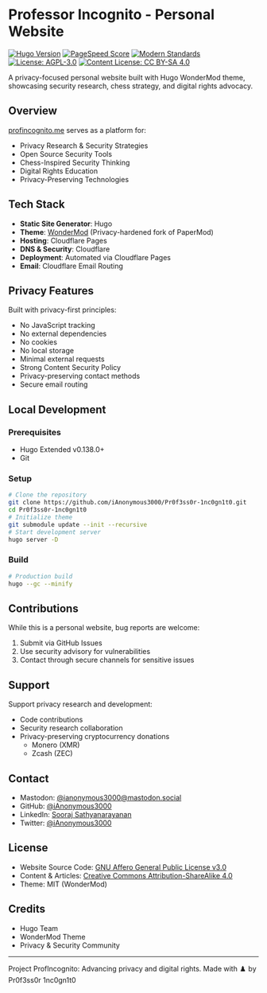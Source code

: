 # Professor Incognito - Personal Website
[![Hugo Version](https://img.shields.io/badge/Hugo-0.138.0-blue?style=flat-square&logo=hugo)](https://gohugo.io/)
[![PageSpeed Score](https://img.shields.io/badge/PageSpeed-100%25-brightgreen?style=flat-square&logo=googlechrome)](https://pagespeed.web.dev/analysis/https-profincognito-me/n8txidsjdl)
[![Modern Standards](https://img.shields.io/badge/internet.nl-97%25-brightgreen?style=flat-square)](https://internet.nl/site/profincognito.me/)
[![License: AGPL-3.0](https://img.shields.io/badge/License-AGPL%20v3-blue.svg?style=flat-square)](https://www.gnu.org/licenses/agpl-3.0)
[![Content License: CC BY-SA 4.0](https://img.shields.io/badge/Content-CC%20BY--SA%204.0-lightgrey.svg?style=flat-square)](https://creativecommons.org/licenses/by-sa/4.0/)

A privacy-focused personal website built with Hugo WonderMod theme, showcasing security research, chess strategy, and digital rights advocacy.

## Overview

[profincognito.me](https://profincognito.me) serves as a platform for:
- Privacy Research & Security Strategies
- Open Source Security Tools
- Chess-Inspired Security Thinking
- Digital Rights Education
- Privacy-Preserving Technologies

## Tech Stack

- **Static Site Generator**: Hugo
- **Theme**: [WonderMod](https://github.com/Wonderfall/hugo-WonderMod) (Privacy-hardened fork of PaperMod)
- **Hosting**: Cloudflare Pages
- **DNS & Security**: Cloudflare
- **Deployment**: Automated via Cloudflare Pages
- **Email**: Cloudflare Email Routing

## Privacy Features

Built with privacy-first principles:
- No JavaScript tracking
- No external dependencies
- No cookies
- No local storage
- Minimal external requests
- Strong Content Security Policy
- Privacy-preserving contact methods
- Secure email routing

## Local Development

### Prerequisites
- Hugo Extended v0.138.0+
- Git

### Setup
```bash
# Clone the repository
git clone https://github.com/iAnonymous3000/Pr0f3ss0r-1nc0gn1t0.git
cd Pr0f3ss0r-1nc0gn1t0
# Initialize theme
git submodule update --init --recursive
# Start development server
hugo server -D
```

### Build
```bash
# Production build
hugo --gc --minify
```

## Contributions

While this is a personal website, bug reports are welcome:
1. Submit via GitHub Issues
2. Use security advisory for vulnerabilities
3. Contact through secure channels for sensitive issues

## Support

Support privacy research and development:
- Code contributions
- Security research collaboration
- Privacy-preserving cryptocurrency donations
  - Monero (XMR)
  - Zcash (ZEC)

## Contact

- Mastodon: [@ianonymous3000@mastodon.social](https://mastodon.social/@ianonymous3000)
- GitHub: [@iAnonymous3000](https://github.com/iAnonymous3000)
- LinkedIn: [Sooraj Sathyanarayanan](https://www.linkedin.com/in/soorajsathyanarayanan)
- Twitter: [@iAnonymous3000](https://twitter.com/iAnonymous3000)

## License

- Website Source Code: [GNU Affero General Public License v3.0](LICENSE)
- Content & Articles: [Creative Commons Attribution-ShareAlike 4.0](https://creativecommons.org/licenses/by-sa/4.0/)
- Theme: MIT (WonderMod)

## Credits

- Hugo Team
- WonderMod Theme
- Privacy & Security Community

---
Project ProfIncognito: Advancing privacy and digital rights.
Made with ♟️ by Pr0f3ss0r 1nc0gn1t0

